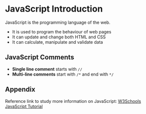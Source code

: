 # JavaScript Introduction

JavaScript is the programming language of the web.

- It is used to program the behaviour of web pages
- It can update and change both HTML and CSS
- It can calculate, manipulate and validate data

## JavaScript Comments

- **Single line comment** starts with `//`
- **Multi-line comments** start with `/*` and end with `*/`

## Appendix

Reference link to study more information on JavaScript: <a href="https://www.w3schools.com/js/">W3Schools JavaScript Tutorial</a>